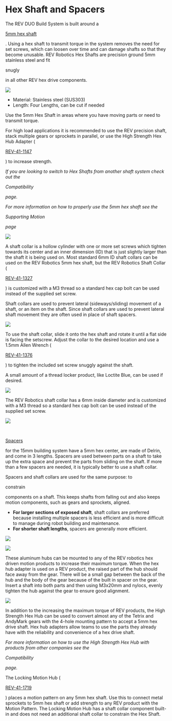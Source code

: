 # Hex Shaft and Spacers

The REV DUO Build System is built around a

[5mm hex shaft](https://www.revrobotics.com/ftc/motion/bearings-linear-slides-pillow-blocks/)

. Using a hex shaft to transmit torque in the system removes the need for set screws, which can loosen over time and can damage shafts so that they become unusable. REV Robotics Hex Shafts are precision ground 5mm stainless steel and fit

snugly

in all other REV hex drive components.

![](https://2589213514-files.gitbook.io/\~/files/v0/b/gitbook-x-prod.appspot.com/o/spaces%2FH9K1InCLC1ZxIkdPJt31%2Fuploads%2FaKhOo7QrRH90VRTqUvWW%2Fhex%20shaft\_precision%20ground%20steel.png?alt=media\&token=60cd9d26-c3b9-49b6-b660-329ec7ba8ead)

* Material: Stainless steel (SUS303)
* Length: Four Lengths, can be cut if needed

Use the 5mm Hex Shaft in areas where you have moving parts or need to transmit torque.

For high load applications it is recommended to use the REV precision shaft, stack multiple gears or sprockets in parallel, or use the High Strength Hex Hub Adapter (

[REV-41-1147](https://www.revrobotics.com/rev-41-1147/)

) to increase strength.

_If you are looking to switch to Hex Shafts from another shaft system check out the_

_Compatibility_

_page._

_For more information on how to properly use the 5mm hex shaft see the_

_Supporting Motion_

_page_

![](https://2589213514-files.gitbook.io/\~/files/v0/b/gitbook-x-prod.appspot.com/o/spaces%2FH9K1InCLC1ZxIkdPJt31%2Fuploads%2FI6Duh3A44jvSFkYPPLmn%2Fshaft-collars\_3view.png?alt=media\&token=f81e117a-47fe-4078-bdfe-5204a981cc35)

A shaft collar is a hollow cylinder with one or more set screws which tighten towards its center and an inner dimension (ID) that is just slightly larger than the shaft it is being used on. Most standard 6mm ID shaft collars can be used on the REV Robotics 5mm hex shaft, but the REV Robotics Shaft Collar (

[REV-41-1327](https://www.revrobotics.com/rev-41-1327/)

) is customized with a M3 thread so a standard hex cap bolt can be used instead of the supplied set screw.

Shaft collars are used to prevent lateral (sideways/sliding) movement of a shaft, or an item on the shaft. Since shaft collars are used to prevent lateral shaft movement they are often used in place of shaft spacers.

![](https://2589213514-files.gitbook.io/\~/files/v0/b/gitbook-x-prod.appspot.com/o/spaces%2FH9K1InCLC1ZxIkdPJt31%2Fuploads%2FdzpdbW2zaC4ptnAb1M5M%2Flockcollar-on-hexshaft.png?alt=media\&token=bae9c154-99b6-4adb-88cb-c99057a1a73c)

To use the shaft collar, slide it onto the hex shaft and rotate it until a flat side is facing the setscrew. Adjust the collar to the desired location and use a 1.5mm Allen Wrench (

[REV-41-1376](https://www.revrobotics.com/rev-41-1376/)

) to tighten the included set screw snuggly against the shaft.

A small amount of a thread locker product, like Loctite Blue, can be used if desired.

![](https://2589213514-files.gitbook.io/\~/files/v0/b/gitbook-legacy-files/o/assets%2F-M5yw0n8IneF5-9ybLjT%2F-M7yFR4hn9zHw2avtnki%2F-M7yIIu-w\_Q8VU-h9mTZ%2Fimage.png?alt=media\&token=100c2480-c953-4f4e-a227-947e6f0029fb)

The REV Robotics shaft collar has a 6mm inside diameter and is customized with a M3 thread so a standard hex cap bolt can be used instead of the supplied set screw.

![](https://2589213514-files.gitbook.io/\~/files/v0/b/gitbook-legacy-files/o/assets%2F-M5yw0n8IneF5-9ybLjT%2F-M8HWKFWVMF01V1EElAP%2F-M8HZobqWk7JIkgR1rc4%2Fimage.png?alt=media\&token=07fb5484-ca52-47af-b4cc-64838e326489)

​

[Spacers](https://www.revrobotics.com/competition/ftc/hardware-tools/accessories/)

for the 15mm building system have a 5mm hex center, are made of Delrin, and come in 3 lengths. Spacers are used between parts on a shaft to take up the extra space and prevent the parts from sliding on the shaft. If more than a few spacers are needed, it is typically better to use a shaft collar.

Spacers and shaft collars are used for the same purpose: to

constrain

components on a shaft. This keeps shafts from falling out and also keeps motion components, such as gears and sprockets, aligned.

* **For larger sections of exposed shaft**, shaft collars are preferred because installing multiple spacers is less efficient and is more difficult to manage during robot building and maintenance.
* **For shorter shaft lengths**, spacers are generally more efficient.

![](https://2589213514-files.gitbook.io/\~/files/v0/b/gitbook-x-prod.appspot.com/o/spaces%2FH9K1InCLC1ZxIkdPJt31%2Fuploads%2FWowIh32bQ3sNwVLzZZAh%2Fwhen-to-use-spacers.png?alt=media\&token=648d6eef-9aa4-4296-a65a-41e464f8e65a)

![](https://2589213514-files.gitbook.io/\~/files/v0/b/gitbook-legacy-files/o/assets%2F-M5yw0n8IneF5-9ybLjT%2F-MlCB6x4Fp\_rneYhu5p3%2F-MlCDePpzH1df8QJTTUx%2Fhex%20hub%20adapter%20REV-41-1147%20screen%20pic.png?alt=media\&token=abc1847b-cf5c-4f48-84ef-44bfa14c1d5b)

These aluminum hubs can be mounted to any of the REV robotics hex driven motion products to increase their maximum torque. When the hex hub adapter is used on a REV product, the raised part of the hub should face away from the gear. There will be a small gap between the back of the hub and the body of the gear because of the built in spacer on the gear. Insert a shaft into both parts and then using M3x20mm and nylocs, evenly tighten the hub against the gear to ensure good alignment.

![](https://2589213514-files.gitbook.io/\~/files/v0/b/gitbook-legacy-files/o/assets%2F-M5yw0n8IneF5-9ybLjT%2F-MlCB6x4Fp\_rneYhu5p3%2F-MlCDhV8KeYfLn0ZruIS%2Fhex%20hub%20adapter%20REV-41-1147%20-%202%20screen%20pic.png?alt=media\&token=8cb9093e-c4ef-4bb2-b5b3-1c0ffe9aeaec)

In addition to the increasing the maximum torque of REV products, the High Strength Hex Hub can be used to convert almost any of the Tetrix and AndyMark gears with the 4-hole mounting pattern to accept a 5mm hex drive shaft. Hex hub adapters allow teams to use the parts they already have with the reliability and convenience of a hex drive shaft.

_For more information on how to use the High Strength Hex Hub with products from other companies see the_

_Compatibility_

_page._

The Locking Motion Hub (

[REV-41-1719](https://www.revrobotics.com/rev-41-1719/)

) places a motion pattern on any 5mm hex shaft. Use this to connect metal sprockets to 5mm hex shaft or add strength to any REV product with the Motion Pattern. The Locking Motion Hub has a shaft collar component built-in and does not need an additional shaft collar to constrain the Hex Shaft.
